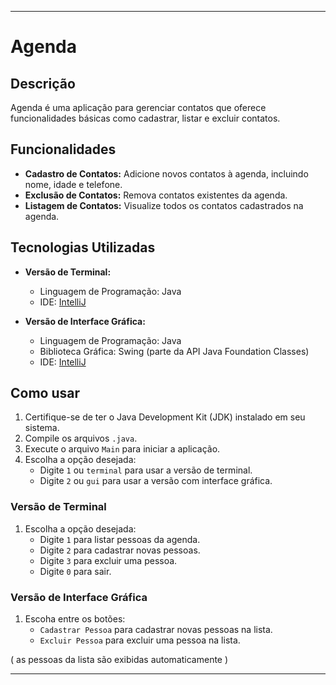 
---

# Agenda

## Descrição
Agenda é uma aplicação para gerenciar contatos que oferece funcionalidades básicas como cadastrar, listar e excluir contatos.

## Funcionalidades
- **Cadastro de Contatos:** Adicione novos contatos à agenda, incluindo nome, idade e telefone.
- **Exclusão de Contatos:** Remova contatos existentes da agenda.
- **Listagem de Contatos:** Visualize todos os contatos cadastrados na agenda.

## Tecnologias Utilizadas
- **Versão de Terminal:**
  - Linguagem de Programação: Java
  - IDE: [IntelliJ](https://www.jetbrains.com/idea/download/?section=windows)

- **Versão de Interface Gráfica:**
  - Linguagem de Programação: Java
  - Biblioteca Gráfica: Swing (parte da API Java Foundation Classes)
  - IDE: [IntelliJ](https://www.jetbrains.com/idea/download/?section=windows)
## Como usar

1. Certifique-se de ter o Java Development Kit (JDK) instalado em seu sistema.
2. Compile os arquivos `.java`.
3. Execute o arquivo `Main` para iniciar a aplicação.
4. Escolha a opção desejada:
   - Digite `1` ou `terminal` para usar a versão de terminal.
   - Digite `2` ou `gui` para usar a versão com interface gráfica.

### Versão de Terminal
1. Escolha a opção desejada:
   - Digite `1` para listar pessoas da agenda.
   - Digite `2` para cadastrar novas pessoas.
   - Digite `3` para excluir uma pessoa.
   - Digite `0` para sair.

### Versão de Interface Gráfica
1. Escoha entre os botões:
   - `Cadastrar Pessoa` para cadastrar novas pessoas na lista.
   - `Excluir Pessoa` para excluir uma pessoa na lista.
     
( as pessoas da lista são exibidas automaticamente )

---
